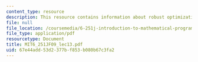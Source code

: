 ```yaml
---
content_type: resource
description: This resource contains information about robust optimization.
file: null
file_location: /coursemedia/6-251j-introduction-to-mathematical-programming-fall-2009/67e44add53d2377bf853b080b67c3fa2_MIT6_251JF09_lec13.pdf
file_type: application/pdf
resourcetype: Document
title: MIT6_251JF09_lec13.pdf
uid: 67e44add-53d2-377b-f853-b080b67c3fa2
---
```

